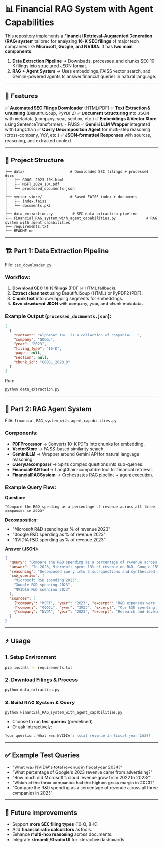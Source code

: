 # 📊 Financial RAG System with Agent Capabilities

This repository implements a **Financial Retrieval-Augmented Generation (RAG) system** tailored for analyzing **10-K SEC filings** of major tech companies like **Microsoft, Google, and NVIDIA**.
It has **two main components**:

1. **Data Extraction Pipeline** → Downloads, processes, and chunks SEC 10-K filings into structured JSON format.
2. **RAG + Agent System** → Uses embeddings, FAISS vector search, and Gemini-powered agents to answer financial queries in natural language.

---

## 🚀 Features

✅ **Automated SEC Filings Downloader** (HTML/PDF)
✅ **Text Extraction & Chunking** (BeautifulSoup, PyPDF2)
✅ **Document Structuring** into JSON with metadata (company, year, section, etc.)
✅ **Embeddings & Vector Store** using SentenceTransformers + FAISS
✅ **Gemini LLM Wrapper** integrated with LangChain
✅ **Query Decomposition Agent** for multi-step reasoning (cross-company, YoY, etc.)
✅ **JSON-formatted Responses** with sources, reasoning, and extracted context

---

## 📂 Project Structure

```
├── data/                     # Downloaded SEC filings + processed docs
│   ├── GOOGL_2023_10K.html
│   ├── MSFT_2024_10K.pdf
│   └── processed_documents.json
│
├── vector_store/             # Saved FAISS index + documents
│   ├── index.faiss
│   └── documents.pkl
│
├── data_extraction.py         # SEC data extraction pipeline
├── Financial_RAG_system_with_agent_capabilities.py              # RAG system with agent capabilities
├── requirements.txt
└── README.md
```

---

## 🏗️ Part 1: Data Extraction Pipeline

File: `sec_downloader.py`

### Workflow:

1. **Download SEC 10-K filings** (PDF or HTML fallback).
2. **Extract clean text** using BeautifulSoup (HTML) or PyPDF2 (PDF).
3. **Chunk text** into overlapping segments for embeddings.
4. **Save structured JSON** with company, year, and chunk metadata.

### Example Output (`processed_documents.json`):

```json
[
  {
    "content": "Alphabet Inc. is a collection of companies...",
    "company": "GOOGL",
    "year": "2023",
    "filing_type": "10-K",
    "page": null,
    "section": null,
    "chunk_id": "GOOGL_2023_0"
  }
]
```

Run:

```bash
python data_extraction.py
```

---

## 🧠 Part 2: RAG Agent System

File: `Financial_RAG_system_with_agent_capabilities.py`

### Components:

* **PDFProcessor** → Converts 10-K PDFs into chunks for embedding.
* **VectorStore** → FAISS-based similarity search.
* **GeminiLLM** → Wrapper around Gemini API for natural language reasoning.
* **QueryDecomposer** → Splits complex questions into sub-queries.
* **FinancialRAGTool** → LangChain-compatible tool for financial retrieval.
* **FinancialRAGSystem** → Orchestrates RAG pipeline + agent execution.

### Example Query Flow:

**Question:**

```
"Compare the R&D spending as a percentage of revenue across all three companies in 2023"
```

**Decomposition:**

* "Microsoft R\&D spending as % of revenue 2023"
* "Google R\&D spending as % of revenue 2023"
* "NVIDIA R\&D spending as % of revenue 2023"

**Answer (JSON):**

```json
{
  "query": "Compare the R&D spending as a percentage of revenue across all three companies in 2023",
  "answer": "In 2023, Microsoft spent 13% of revenue on R&D, Google 15%, and NVIDIA 20%. NVIDIA had the highest R&D intensity.",
  "reasoning": "Decomposed query into 3 sub-questions and synthesized results",
  "sub_queries": [
    "Microsoft R&D spending 2023",
    "Google R&D spending 2023",
    "NVIDIA R&D spending 2023"
  ],
  "sources": [
    {"company": "MSFT", "year": "2023", "excerpt": "R&D expenses were...", "page": 45, "score": 0.92},
    {"company": "GOOGL", "year": "2023", "excerpt": "Our R&D spending...", "page": 32, "score": 0.88},
    {"company": "NVDA", "year": "2023", "excerpt": "Research and development costs...", "page": 27, "score": 0.90}
  ]
}
```

---

## ⚡ Usage

### 1. Setup Environment

```bash
pip install -r requirements.txt
```

### 2. Download Filings & Process

```bash
python data_extraction.py
```

### 3. Build RAG System & Query

```bash
python Financial_RAG_system_with_agent_capabilities.py
```

* Choose to run **test queries** (predefined)
* Or ask interactively:

```bash
Your question: What was NVIDIA's total revenue in fiscal year 2024?
```

---

## ✅ Example Test Queries

* "What was NVIDIA's total revenue in fiscal year 2024?"
* "What percentage of Google's 2023 revenue came from advertising?"
* "How much did Microsoft's cloud revenue grow from 2022 to 2023?"
* "Which of the three companies had the highest gross margin in 2023?"
* "Compare the R\&D spending as a percentage of revenue across all three companies in 2023"

---

## 🔮 Future Improvements

* Support **more SEC filing types** (10-Q, 8-K).
* Add **financial ratio calculators** as tools.
* Enhance **multi-hop reasoning** across documents.
* Integrate **streamlit/Gradio UI** for interactive dashboards.


